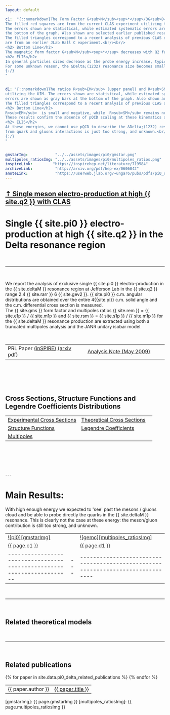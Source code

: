 ```yaml
---
layout: default

c1:  "{::nomarkdown}The Form Factor G<sub>M</sub><sup>*</sup>/3G<sub>D</sub>.
The filled red squares are from the current CLAS experiment utilizing the Unitary Isobar Model (UIM). 
The errors shown are statistical, while estimated systematic errors are shown as gray bars at 
the bottom of the graph. Also shown are selected earlier published results. 
The filled triangles correspond to a recent analysis of previous CLAS data and the filled circles 
are from an earlier JLab Hall C experiment.<br/><br/>
<h2> Bottom Line</h2> 
The magnetic form factor G<sub>M</sub><sup>*</sup> decreases with Q2 faster than the elastic magnetic form factor.<br/><br/>
<h2> ELI5</h2> 
In general particles sizes decrease as the probe energy increase, typically like the proton. 
For some unknown reason, the &Delta;(1232) resonance size becomes smaller a lot faster.<br/>
{:/}
"


d1: "{::nomarkdown}The ratios R<sub>EM</sub> (upper panel) and R<sub>SM</sub> (lower panel). The filled red squares are from the current CLAS experiment
utilizing the UIM. The errors shown are statistical, while estimated systematic
errors are shown as gray bars at the bottom of the graph. Also shown are selected earlier published results. 
The filled triangles correspond to a recent analysis of previous CLAS data and the filled circles are from an earlier ]Lab Hall C experiment.<br/><br/>
<h2> Bottom Line</h2> 
R<sub>EM</sub>  is small and negative, while  R<sub>SM</sub> remains negative and increases in magnitude.
These results confirm the absence of pQCD scaling at these kinematics and suggest large helicity non-conservation.<br/><br/>
<h2> ELI5</h2> 
At these energies, we cannot use pQCD to describe the &Delta;(1232) resonance: the contributions
from quark and gluons interactions is just too strong, and unknown.<br/>
{:/}
"


gmstarImg:            "../../assets/images/pi0/gmstar.png"
multipoles_ratiosImg: "../../assets/images/pi0/multipoles_ratios.png"
inspireLink:         "https://inspirehep.net/literature/719584"
archiveLink:          "http://arxiv.org/pdf/hep-ex/0606042"
anoteLink:            "https://userweb.jlab.org/~ungaro/pubs/pdfs/pi0_delta.pdf"
---
```


## [ &#8673; Single meson electro-production at high {{ site.q2 }} with CLAS ](../meson)

# Single {{ site.pi0 }} electro-production at high {{ site.q2 }} in the Delta resonance region

<br/>

---

<br/>


We report the analysis of exclusive single {{ site.pi0 }} electro-production in the {{ site.deltaM }} 
resonance region at Jefferson Lab in the {{ site.q2 }} range 2.4 {{ site.rarr }} 6 {{ site.gev2 }}.
{{ site.pi0 }} c.m. angular distributions are obtained over the entire 4{{site.pi}} c.m. 
solid angle and the c.m. differential cross section is measured.<br/>
The {{ site.gms }} form factor and multipoles ratios  {{ site.rem }} = {{ site.e1p }} / {{ site.m1p }} and {{ site.rsm }} = {{ site.s1p }} / {{ site.m1p }} for 
the {{ site.deltaM }} resonance production are extracted using both a truncated multipoles 
analysis and the JANR unitary isobar model. 

<br/>

<table class="alternate">
<tr> 
<td style="width: 50%;"> PRL Paper <a href="https://inspirehep.net/literature/719584">(inSPIRE)</a>  <a href="https://arxiv.org/pdf/hep-ex/0606042.pdf">(arxiv pdf)</a></td>
<td> <a href="https://userweb.jlab.org/~ungaro/pubs/pdfs/pi0_delta.pdf">Analysis Note (May 2009)</a> </td>
</tr>
</table>

<br/>



<div class="colored_band">

<br/><br/>

<h2> Cross Sections, Structure Functions and Legendre Coefficients Distributions </h2>

<table class="alternate">
<tr> 
<td style="width: 50%;"> <a href="distributions/cross_sections">Experimental Cross Sections</a> </td>
<td> <a href="distributions/theo_cross_sections">Theoretical Cross Sections</a> </td>
</tr>
<tr> 
<td> <a href="distributions/structure_functions">Structure Functions</a> </td>
<td> <a href="distributions/legendre_coefficients">Legendre Coefficients</a> </td>
</tr>
<tr> 
<td> <a href="distributions/multipoles">Multipoles</a> </td>
<td> </td>
</tr>
</table>


<br/><br/><br/>

</div>

<br/>
---

<br/>

# Main Results:

With high enough energy we expected to 'see' past the mesons / gluons cloud and be able to probe directly the quarks in 
the {{ site.deltaM }} resonance. This is clearly not the case at these energy: the meson/gluon contribution
is still too strong, and unknown.<br/>


|                                                                        |     |                                                                                |
|:-----------------------------------------------------------------------|-----| ---------------------------------------------------------------------------------|
| [![pi0][gmstarImg]]({{page.gmstarImg}})                                |     | [![gemc][multipoles_ratiosImg]]({{page.multipoles_ratiosImg}})                  |
| {{ page.c1 }}                                                          |     | {{ page.d1 }}                          |
| ---------------------------------------------------------------------- | --- | ------------------------------------------------------------------------------- |





<br/>

---


<br/>


## Related theoretical models


<br/>

___

<br/>


## Related publications

<table class="alternate">
	{% for paper in site.data.pi0_delta_related_publications %}
		<tr>
            <td> {{ paper.author }} </td>
            <td> <a href="{{ paper.link }}"> {{ paper.title }}</a> </td>
        </tr>
	{% endfor %}
</table>

[gmstarImg]: {{ page.gmstarImg }}
[multipoles_ratiosImg]: {{ page.multipoles_ratiosImg }}


